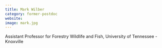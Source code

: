 ```yaml
---
title: Mark Wilber
category: former-postdoc
website: 
image: mark.jpg
---
```

Assistant Professor for Forestry Wildlife and Fish,  University of Tennessee - Knoxville
